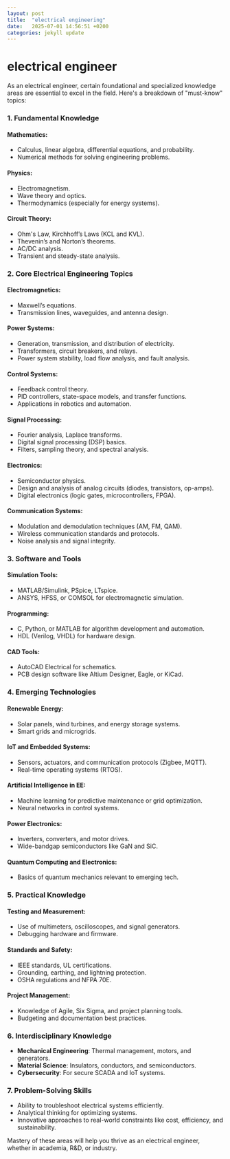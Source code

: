 ```yaml
---
layout: post
title:  "electrical engineering"
date:   2025-07-01 14:56:51 +0200
categories: jekyll update
---
```

#  electrical engineer
As an electrical engineer, certain foundational and specialized knowledge areas are essential to excel in the field. Here's a breakdown of "must-know" topics:



### **1. Fundamental Knowledge**
#### **Mathematics**: 
  - Calculus, linear algebra, differential equations, and probability.
  - Numerical methods for solving engineering problems.

#### **Physics**: 
  - Electromagnetism.
  - Wave theory and optics.
  - Thermodynamics (especially for energy systems).

#### **Circuit Theory**:
  - Ohm's Law, Kirchhoff’s Laws (KCL and KVL).
  - Thevenin’s and Norton’s theorems.
  - AC/DC analysis.
  - Transient and steady-state analysis.



### **2. Core Electrical Engineering Topics**
#### **Electromagnetics**:
  - Maxwell’s equations.
  - Transmission lines, waveguides, and antenna design.

#### **Power Systems**:
  - Generation, transmission, and distribution of electricity.
  - Transformers, circuit breakers, and relays.
  - Power system stability, load flow analysis, and fault analysis.

#### **Control Systems**:
  - Feedback control theory.
  - PID controllers, state-space models, and transfer functions.
  - Applications in robotics and automation.

#### **Signal Processing**:
  - Fourier analysis, Laplace transforms.
  - Digital signal processing (DSP) basics.
  - Filters, sampling theory, and spectral analysis.

#### **Electronics**:
  - Semiconductor physics.
  - Design and analysis of analog circuits (diodes, transistors, op-amps).
  - Digital electronics (logic gates, microcontrollers, FPGA).

#### **Communication Systems**:
  - Modulation and demodulation techniques (AM, FM, QAM).
  - Wireless communication standards and protocols.
  - Noise analysis and signal integrity.


### **3. Software and Tools**
#### **Simulation Tools**:
  - MATLAB/Simulink, PSpice, LTspice.
  - ANSYS, HFSS, or COMSOL for electromagnetic simulation.

#### **Programming**:
  - C, Python, or MATLAB for algorithm development and automation.
  - HDL (Verilog, VHDL) for hardware design.

#### **CAD Tools**:
  - AutoCAD Electrical for schematics.
  - PCB design software like Altium Designer, Eagle, or KiCad.



### **4. Emerging Technologies**
#### **Renewable Energy**:
  - Solar panels, wind turbines, and energy storage systems.
  - Smart grids and microgrids.

#### **IoT and Embedded Systems**:
  - Sensors, actuators, and communication protocols (Zigbee, MQTT).
  - Real-time operating systems (RTOS).

#### **Artificial Intelligence in EE**:
  - Machine learning for predictive maintenance or grid optimization.
  - Neural networks in control systems.

#### **Power Electronics**:
  - Inverters, converters, and motor drives.
  - Wide-bandgap semiconductors like GaN and SiC.

#### **Quantum Computing and Electronics**:
  - Basics of quantum mechanics relevant to emerging tech.



### **5. Practical Knowledge**
#### **Testing and Measurement**:
  - Use of multimeters, oscilloscopes, and signal generators.
  - Debugging hardware and firmware.

#### **Standards and Safety**:
  - IEEE standards, UL certifications.
  - Grounding, earthing, and lightning protection.
  - OSHA regulations and NFPA 70E.

#### **Project Management**:
  - Knowledge of Agile, Six Sigma, and project planning tools.
  - Budgeting and documentation best practices.



### **6. Interdisciplinary Knowledge**
- **Mechanical Engineering**: Thermal management, motors, and generators.
- **Material Science**: Insulators, conductors, and semiconductors.
- **Cybersecurity**: For secure SCADA and IoT systems.



### **7. Problem-Solving Skills**
- Ability to troubleshoot electrical systems efficiently.
- Analytical thinking for optimizing systems.
- Innovative approaches to real-world constraints like cost, efficiency, and sustainability.



Mastery of these areas will help you thrive as an electrical engineer, whether in academia, R&D, or industry.
